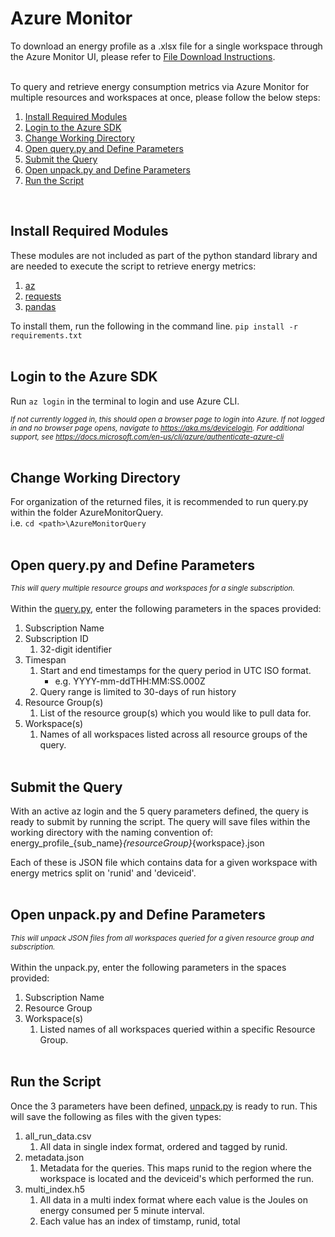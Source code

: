 # Azure Monitor

To download an energy profile as a .xlsx file for a single workspace through the Azure Monitor UI, please refer to [File Download Instructions](https://github.com/TaylorPrewitt/carbon-awareAPI/blob/main/Retrieve_Energy_Metrics/AzureMonitorQuery/AzureMonitorFileDownload.md). 

<br>
To query and retrieve energy consumption metrics via Azure Monitor for multiple resources and workspaces at once, please follow the below steps:<br>
<ol>
  <li><a href="#Install Required Modules">Install Required Modules</a></li>
  <li><a href="#Login to the Azure SDK">Login to the Azure SDK</a></li>
  <li><a href="#Change Working Directory">Change Working Directory</a></li>
  <li><a href="#Open query.py and Define Parameters">Open query.py and Define Parameters</a></li>
  <li><a href="#Submit the Query">Submit the Query</a></li>
  <li><a href="#Open unpack.py and Define Parameters">Open unpack.py and Define Parameters</a></li>
  <li><a href="#Run the Script">Run the Script</a></li>
</ol>
<br>

<a name="Install Required Modules"></a>

## Install Required Modules
These modules are not included as part of the python standard library and are needed to execute the script to retrieve energy metrics:
1. [az](https://docs.microsoft.com/en-us/cli/azure/install-azure-cli)
2. [requests](https://docs.python-requests.org/en/latest)
3. [pandas](https://pandas.pydata.org/pandas-docs/stable/index.html)

To install them, run the following in the command line. 
`pip install -r requirements.txt` 
<br><br>

<a name="Login to the Azure SDK"></a>

## Login to the Azure SDK
Run `az login` in the terminal to login and use Azure CLI.

<sup><i>If not currently logged in, this should open a browser page to login into Azure. If not logged in and no browser page opens, navigate to https://aka.ms/devicelogin. For additional support, see https://docs.microsoft.com/en-us/cli/azure/authenticate-azure-cli</i></sup>
<br><br>

<a name="Change Working Directory"></a>

## Change Working Directory 
For organization of the returned files, it is recommended to run query.py within the folder AzureMonitorQuery. <br>
i.e. `cd <path>\AzureMonitorQuery`      
<br>

<a name="Open query.py and Define Parameters"></a>

## Open query.py and Define Parameters 
<sup><i>This will query multiple resource groups and workspaces for a single subscription.</i></sup><br><br>
Within the [query.py](https://github.com/TaylorPrewitt/carbon-awareAPI/blob/main/Retrieve_Energy_Metrics/AzureMonitorQuery/query.py), enter the following parameters in the spaces provided:
1. Subscription Name 
2. Subscription ID
    1. 32-digit identifier 
3. Timespan
    1. Start and end timestamps for the query period in UTC ISO format.
          * e.g. YYYY-mm-ddTHH:MM:SS.000Z 
    2. Query range is limited to 30-days of run history
4. Resource Group(s)
    1. List of the resource group(s) which you would like to pull data for.
5. Workspace(s)
    1. Names of all workspaces listed across all resource groups of the query.
<br><br>

<a name="Submit the Query"></a>

## Submit the Query
With an active az login and the 5 query parameters defined, the query is ready to submit by running the script.  The query will save files within the working directory with the naming convention of: energy_profile_{sub_name}_{resourceGroup}_{workspace}.json

Each of these is JSON file which contains data for a given workspace with energy metrics split on 'runid' and 'deviceid'. 
<br><br>

<a name="Open unpack.py and Define Parameters"></a>

## Open unpack.py and Define Parameters
<sup><i>This will unpack JSON files from all workspaces queried for a given resource group and subscription.</i></sup><br><br>
Within the unpack.py, enter the following parameters in the spaces provided:
1. Subscription Name 
2. Resource Group
3. Workspace(s)
    1. Listed names of all workspaces queried within a specific Resource Group.
<br><br>
<a name="Run the Script"></a>

## Run the Script
Once the 3 parameters have been defined, [unpack.py](https://github.com/TaylorPrewitt/carbon-awareAPI/blob/main/Retrieve_Energy_Metrics/AzureMonitorQuery/unpack.py) is ready to run.  This will save the following as files with the given types:
1. all_run_data.csv
    1. All data in single index format, ordered and tagged by runid.
2. metadata.json
    1. Metadata for the queries. This maps runid to the region where the workspace is located and the deviceid's which performed the run.
3. multi_index.h5
    1. All data in a multi index format where each value is the Joules on energy consumed per 5 minute interval.
    2. Each value has an index of timstamp, runid, total


